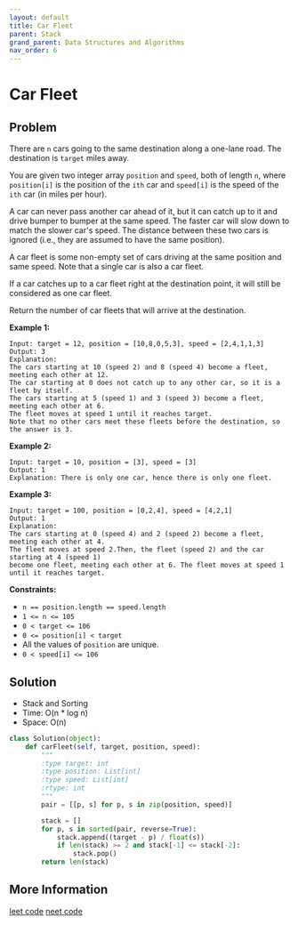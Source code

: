 ```yaml
---
layout: default
title: Car Fleet
parent: Stack
grand_parent: Data Structures and Algorithms
nav_order: 6
---
```


# Car Fleet

## Problem

There are `n` cars going to the same destination along a one-lane road. The destination is `target` miles away.

You are given two integer array `position` and `speed`, both of length `n`, where `position[i]` is the position of the `ith` car and `speed[i]` is the speed of the `ith` car (in miles per hour).

A car can never pass another car ahead of it, but it can catch up to it and drive bumper to bumper at the same speed. The faster car will slow down to match the slower car's speed. The distance between these two cars is ignored (i.e., they are assumed to have the same position).

A car fleet is some non-empty set of cars driving at the same position and same speed. Note that a single car is also a car fleet.

If a car catches up to a car fleet right at the destination point, it will still be considered as one car fleet.

Return the number of car fleets that will arrive at the destination.

**Example 1:**

```
Input: target = 12, position = [10,8,0,5,3], speed = [2,4,1,1,3]
Output: 3
Explanation:
The cars starting at 10 (speed 2) and 8 (speed 4) become a fleet, meeting each other at 12.
The car starting at 0 does not catch up to any other car, so it is a fleet by itself.
The cars starting at 5 (speed 1) and 3 (speed 3) become a fleet, meeting each other at 6.
The fleet moves at speed 1 until it reaches target.
Note that no other cars meet these fleets before the destination, so the answer is 3.
```

**Example 2:**

```
Input: target = 10, position = [3], speed = [3]
Output: 1
Explanation: There is only one car, hence there is only one fleet.
```

**Example 3:**

```
Input: target = 100, position = [0,2,4], speed = [4,2,1]
Output: 1
Explanation:
The cars starting at 0 (speed 4) and 2 (speed 2) become a fleet, meeting each other at 4.
The fleet moves at speed 2.Then, the fleet (speed 2) and the car starting at 4 (speed 1)
become one fleet, meeting each other at 6. The fleet moves at speed 1 until it reaches target.
```

**Constraints:**

- `n == position.length == speed.length`
- `1 <= n <= 105`
- `0 < target <= 106`
- `0 <= position[i] < target`
- All the values of `position` are unique.
- `0 < speed[i] <= 106`

## Solution

- Stack and Sorting
- Time: O(n \* log n)
- Space: O(n)

```python
class Solution(object):
    def carFleet(self, target, position, speed):
        """
        :type target: int
        :type position: List[int]
        :type speed: List[int]
        :rtype: int
        """
        pair = [[p, s] for p, s in zip(position, speed)]

        stack = []
        for p, s in sorted(pair, reverse=True):
            stack.append((target - p) / float(s))
            if len(stack) >= 2 and stack[-1] <= stack[-2]:
                stack.pop()
        return len(stack)
```

## More Information

[leet code](https://leetcode.com/problems/car-fleet/) [neet code](https://youtu.be/Pr6T-3yB9RM?si=SxNfRSzG6AzWmofW)
